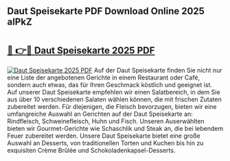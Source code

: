 ## Daut Speisekarte PDF Download Online 2025 aIPkZ

# <h2><a href="http://gc8ucmr.nevu.top/?p=Daut+Speisekarte">🔗 👉🔴 Daut Speisekarte 2025 PDF</a></h2>

[![Daut Speisekarte 2025 PDF](https://i.imgur.com/dBaPXMq.png)](http://gc8ucmr.nevu.top/?p=Daut+Speisekarte)
Auf der Daut Speisekarte finden Sie nicht nur eine Liste der angebotenen Gerichte in einem Restaurant oder Café, sondern auch etwas, das für Ihren Geschmack köstlich und geeignet ist. Auf unserer Daut Speisekarte empfehlen wir einen Salatbereich, in dem Sie aus über 10 verschiedenen Salaten wählen können, die mit frischen Zutaten zubereitet werden. Für diejenigen, die Fleisch bevorzugen, bieten wir eine umfangreiche Auswahl an Gerichten auf der Daut Speisekarte an: Rindfleisch, Schweinefleisch, Huhn und Fisch. Unseren Auserwählten bieten wir Gourmet-Gerichte wie Schaschlik und Steak an, die bei lebendem Feuer zubereitet werden. Unsere Daut Speisekarte bietet eine große Auswahl an Desserts, von traditionellen Torten und Kuchen bis hin zu exquisiten Crème Brûlée und Schokoladenkapsel-Desserts.
